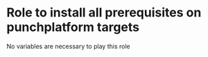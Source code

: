 # Role to install all prerequisites on punchplatform targets

No variables are necessary to play this role 